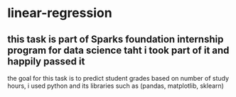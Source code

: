 # linear-regression
## this task is part of Sparks foundation internship program for data science taht i took part of it and happily passed it
the goal for this task is to predict student grades based on number of study hours, i used python and its libraries such as (pandas, matplotlib, sklearn)

